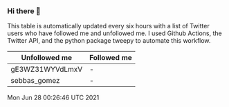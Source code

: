 ### Hi there 👋

This table is automatically updated every six hours with a list of Twitter users who have followed me and unfollowed me. I used Github Actions, the Twitter API, and the python package tweepy to automate this workflow.

| Unfollowed me |  Followed me |
| --- | --- |
|gE3WZ31WYVdLmxV|-|
|sebbas_gomez|-|
Mon Jun 28 00:26:46 UTC 2021
